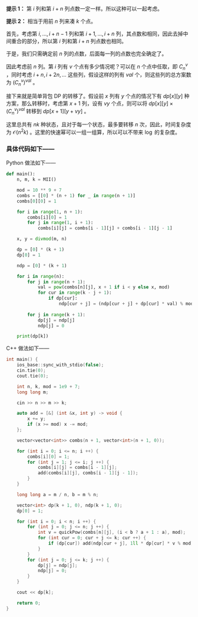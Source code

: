 **提示 1：** 第 $i$ 列和第 $i+n$ 列点数一定一样。所以这种可以一起考虑。

**提示 2：** 相当于用前 $n$ 列来凑 $k$ 个点。

首先，考虑第 $i,\dots,i+n-1$ 列和第 $i+1,\dots,i+n$ 列，其点数和相同，因此去掉中间重合的部分，所以第 $i$ 列和第 $i+n$ 列点数也相同。

于是，我们只需确定前 $n$ 列的点数，后面每一列的点数也完全确定了。

因此考虑前 $n$ 列。第 $i$ 列有 $v$ 个点有多少情况呢？可以在 $n$ 个点中任取，即 $C_n^v$ ，同时考虑 $i+n, i+2n,\dots$ 这些列，假设这样的列有 $val$ 个，则这些列的总方案数为 $(C_n^v)^{val}$ 。

接下来就是简单背包 DP 的转移了。假设前 $x$ 列有 $y$ 个点的情况下有 $dp[x][y]$ 种方案，那么转移时，考虑第 $x+1$ 列，设有 $vy$ 个点，则可以将 $dp[x][y]\times(C_n^v)^{val}$ 转移到 $dp[x+1][y+vy]$ 。

这里总共有 $nk$ 种状态，且对于每一个状态，最多要转移 $n$ 次，因此，时间复杂度为 $\mathcal{O}(n^2k)$ 。这里的快速幂可以一组一组算，所以可以不带来 $\log$ 的复杂度。

### 具体代码如下——

Python 做法如下——

```Python []
def main():
    n, m, k = MII()

    mod = 10 ** 9 + 7
    combs = [[0] * (n + 1) for _ in range(n + 1)]
    combs[0][0] = 1

    for i in range(1, n + 1):
        combs[i][0] = 1
        for j in range(1, i + 1):
            combs[i][j] = combs[i - 1][j] + combs[i - 1][j - 1]

    x, y = divmod(m, n)

    dp = [0] * (k + 1)
    dp[0] = 1

    ndp = [0] * (k + 1)

    for i in range(n):
        for j in range(n + 1):
            val = pow(combs[n][j], x + 1 if i < y else x, mod)
            for cur in range(k - j + 1):
                if dp[cur]:
                    ndp[cur + j] = (ndp[cur + j] + dp[cur] * val) % mod
        
        for j in range(k + 1):
            dp[j] = ndp[j]
            ndp[j] = 0

    print(dp[k])
```

C++ 做法如下——

```cpp []
int main() {
    ios_base::sync_with_stdio(false);
    cin.tie(0);
    cout.tie(0);

    int n, k, mod = 1e9 + 7;
    long long m;

    cin >> n >> m >> k;

    auto add = [&] (int &x, int y) -> void {
        x += y;
        if (x >= mod) x -= mod;
    };

    vector<vector<int>> combs(n + 1, vector<int>(n + 1, 0));

    for (int i = 0; i <= n; i ++) {
        combs[i][0] = 1;
        for (int j = 1; j <= i; j ++) {
            combs[i][j] = combs[i - 1][j];
            add(combs[i][j], combs[i - 1][j - 1]);
        }
    }

    long long a = m / n, b = m % n;

    vector<int> dp(k + 1, 0), ndp(k + 1, 0);
    dp[0] = 1;

    for (int i = 0; i < n; i ++) {
        for (int j = 0; j <= n; j ++) {
            int v = quickPow(combs[n][j], (i < b ? a + 1 : a), mod);
            for (int cur = 0; cur + j <= k; cur ++) {
                if (dp[cur]) add(ndp[cur + j], 1ll * dp[cur] * v % mod);
            }
        }
        for (int j = 0; j <= k; j ++) {
            dp[j] = ndp[j];
            ndp[j] = 0;
        }
    }

    cout << dp[k];

    return 0;
}
```